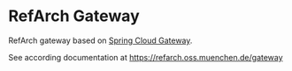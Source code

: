 # RefArch Gateway

RefArch gateway based on [Spring Cloud Gateway](https://spring.io/projects/spring-cloud-gateway).

See according documentation at https://refarch.oss.muenchen.de/gateway
